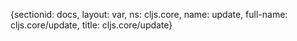 {sectionid: docs, layout: var, ns: cljs.core, name: update, full-name: cljs.core/update,
  title: cljs.core/update}
